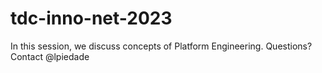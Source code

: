 # tdc-inno-net-2023
In this session, we discuss concepts of Platform Engineering. Questions? Contact @lpiedade

